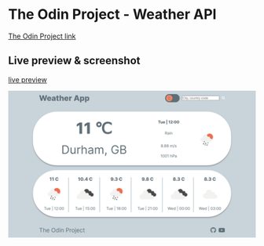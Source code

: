 # The Odin Project - Weather API

[The Odin Project link](https://www.theodinproject.com/lessons/node-path-javascript-weather-app)

## Live preview & screenshot
[live preview](https://cdevelopment010.github.io/TOP-weather-app/)

![screenshot](./screenshot.png)



<!-- ## Images from unsplash.com
* Snow background image by [Jessica Fadel ](https://unsplash.com/photos/SH4GNXNj1RA?utm_source=unsplash&utm_medium=referral&utm_content=creditShareLink) 
* Sunny background image by [Glenn Carstens-Peters](https://unsplash.com/photos/2E_dT65fyxo?utm_source=unsplash&utm_medium=referral&utm_content=creditShareLink) 
* Cloudy background image by [Tobias Stonjeck](https://unsplash.com/photos/e_ZxKz3_2Nc?utm_source=unsplash&utm_medium=referral&utm_content=creditShareLink) 
* Lightning background image by [Johannes Plenio](https://unsplash.com/photos/e_ZxKz3_2Nc?utm_source=unsplash&utm_medium=referral&utm_content=creditShareLink) 
* Rain background image by [reza shayestehpour](https://unsplash.com/photos/Nw_D8v79PM4?utm_source=unsplash&utm_medium=referral&utm_content=creditShareLink) 
* Mist background image by [Dave Hoefler](https://unsplash.com/photos/od287vQyufw?utm_source=unsplash&utm_medium=referral&utm_content=creditShareLink) 
* Clear sky background image by [Andrei Lazarev](https://unsplash.com/photos/YXYbkRNwbkM?utm_source=unsplash&utm_medium=referral&utm_content=creditShareLink)  -->

  
